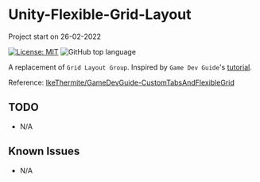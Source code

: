 # Unity-Flexible-Grid-Layout
Project start on 26-02-2022

[![License: MIT](https://img.shields.io/badge/License-MIT-green.svg)](LICENSE)
![GitHub top language](https://img.shields.io/github/languages/top/soranoo/Unity-Flexible-Grid-Layout)

A replacement of `Grid Layout Group`. Inspired by `Game Dev Guide`'s [tutorial](https://youtu.be/CGsEJToeXmA?t=370).

Reference: [IkeThermite/GameDevGuide-CustomTabsAndFlexibleGrid](https://github.com/soranoo/GameDevGuide-CustomTabsAndFlexibleGrid/blob/master/Custom%20Tabs%20and%20Flexible%20Grid/Assets/Scripts/FlexibleGridLayout.cs)

## TODO
* N/A

## Known Issues
* N/A
